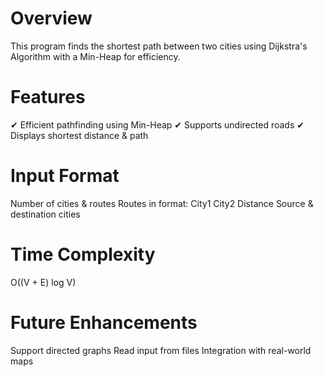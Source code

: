# Overview
This program finds the shortest path between two cities using Dijkstra's Algorithm with a Min-Heap for efficiency.

# Features
✔ Efficient pathfinding using Min-Heap
✔ Supports undirected roads
✔ Displays shortest distance & path

# Input Format
Number of cities & routes
Routes in format: City1 City2 Distance
Source & destination cities

# Time Complexity
O((V + E) log V)

# Future Enhancements
Support directed graphs
Read input from files
Integration with real-world maps
